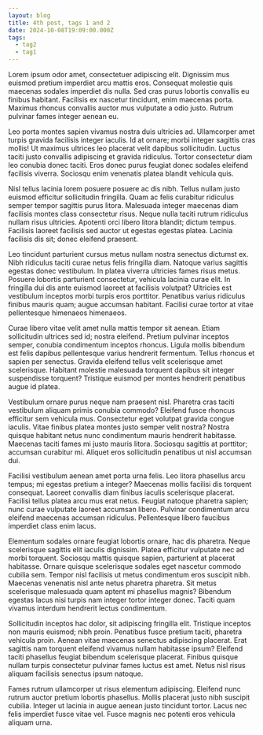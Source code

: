 ```yaml
---
layout: blog
title: 4th post, tags 1 and 2
date: 2024-10-08T19:09:00.000Z
tags:
  - tag2
  - tag1
---
```

Lorem ipsum odor amet, consectetuer adipiscing elit. Dignissim mus euismod pretium imperdiet arcu mattis eros. Consequat molestie quis maecenas sodales imperdiet dis nulla. Sed cras purus lobortis convallis eu finibus habitant. Facilisis ex nascetur tincidunt, enim maecenas porta. Maximus rhoncus convallis auctor mus vulputate a odio justo. Rutrum pulvinar fames integer aenean eu.

Leo porta montes sapien vivamus nostra duis ultricies ad. Ullamcorper amet turpis gravida facilisis integer iaculis. Id at ornare; morbi integer sagittis cras mollis! Ut maximus ultrices leo placerat velit dapibus sollicitudin. Luctus taciti justo convallis adipiscing et gravida ridiculus. Tortor consectetur diam leo conubia donec taciti. Eros donec purus feugiat donec sodales eleifend facilisis viverra. Sociosqu enim venenatis platea blandit vehicula quis.

Nisl tellus lacinia lorem posuere posuere ac dis nibh. Tellus nullam justo euismod efficitur sollicitudin fringilla. Quam ac felis curabitur ridiculus semper tempor sagittis purus litora. Malesuada integer maecenas diam facilisis montes class consectetur risus. Neque nulla taciti rutrum ridiculus nullam risus ultricies. Apotenti orci libero litora blandit; dictum tempus. Facilisis laoreet facilisis sed auctor ut egestas egestas platea. Lacinia facilisis dis sit; donec eleifend praesent.

Leo tincidunt parturient cursus metus nullam nostra senectus dictumst ex. Nibh ridiculus taciti curae netus felis fringilla diam. Natoque varius sagittis egestas donec vestibulum. In platea viverra ultricies fames risus metus. Posuere lobortis parturient consectetur, vehicula lacinia curae elit. In fringilla dui dis ante euismod laoreet at facilisis volutpat? Ultricies est vestibulum inceptos morbi turpis eros porttitor. Penatibus varius ridiculus finibus mauris quam; augue accumsan habitant. Facilisi curae tortor at vitae pellentesque himenaeos himenaeos.

Curae libero vitae velit amet nulla mattis tempor sit aenean. Etiam sollicitudin ultrices sed id; nostra eleifend. Pretium pulvinar inceptos semper, conubia condimentum inceptos rhoncus. Ligula mollis bibendum est felis dapibus pellentesque varius hendrerit fermentum. Tellus rhoncus et sapien per senectus. Gravida eleifend tellus velit scelerisque amet scelerisque. Habitant molestie malesuada torquent dapibus sit integer suspendisse torquent? Tristique euismod per montes hendrerit penatibus augue id platea.

Vestibulum ornare purus neque nam praesent nisl. Pharetra cras taciti vestibulum aliquam primis conubia commodo? Eleifend fusce rhoncus efficitur sem vehicula mus. Consectetur eget volutpat gravida congue iaculis. Vitae finibus platea montes justo semper velit nostra? Nostra quisque habitant netus nunc condimentum mauris hendrerit habitasse. Maecenas taciti fames mi justo mauris litora. Sociosqu sagittis at porttitor; accumsan curabitur mi. Aliquet eros sollicitudin penatibus ut nisl accumsan dui.

Facilisi vestibulum aenean amet porta urna felis. Leo litora phasellus arcu tempus; mi egestas pretium a integer? Maecenas mollis facilisi dis torquent consequat. Laoreet convallis diam finibus iaculis scelerisque placerat. Facilisi tellus platea arcu mus erat netus. Feugiat natoque pharetra sapien; nunc curae vulputate laoreet accumsan libero. Pulvinar condimentum arcu eleifend maecenas accumsan ridiculus. Pellentesque libero faucibus imperdiet class enim lacus.

Elementum sodales ornare feugiat lobortis ornare, hac dis pharetra. Neque scelerisque sagittis elit iaculis dignissim. Platea efficitur vulputate nec ad morbi torquent. Sociosqu mattis quisque sapien, parturient at placerat habitasse. Ornare quisque scelerisque sodales eget nascetur commodo cubilia sem. Tempor nisl facilisis ut metus condimentum eros suscipit nibh. Maecenas venenatis nisl ante netus pharetra pharetra. Sit metus scelerisque malesuada quam aptent mi phasellus magnis? Bibendum egestas lacus nisi turpis nam integer tortor integer donec. Taciti quam vivamus interdum hendrerit lectus condimentum.

Sollicitudin inceptos hac dolor, sit adipiscing fringilla elit. Tristique inceptos non mauris euismod; nibh proin. Penatibus fusce pretium taciti, pharetra vehicula proin. Aenean vitae maecenas senectus adipiscing placerat. Erat sagittis nam torquent eleifend vivamus nullam habitasse ipsum? Eleifend taciti phasellus feugiat bibendum scelerisque placerat. Finibus quisque nullam turpis consectetur pulvinar fames luctus est amet. Netus nisl risus aliquam facilisis senectus ipsum natoque.

Fames rutrum ullamcorper ut risus elementum adipiscing. Eleifend nunc rutrum auctor pretium lobortis phasellus. Mollis placerat justo nibh suscipit cubilia. Integer ut lacinia in augue aenean justo tincidunt tortor. Lacus nec felis imperdiet fusce vitae vel. Fusce magnis nec potenti eros vehicula aliquam urna.

